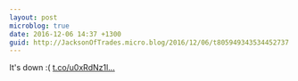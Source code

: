 ```yaml
---
layout: post
microblog: true
date: 2016-12-06 14:37 +1300
guid: http://JacksonOfTrades.micro.blog/2016/12/06/t805949343534452737.html
---
```

It's down :( [t.co/u0xRdNz1l...](https://t.co/u0xRdNz1ln)
